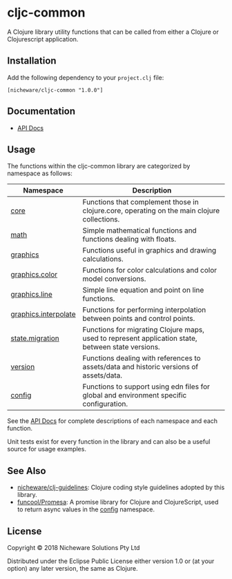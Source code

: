# cljc-common

A Clojure library utility functions that can be called from either a Clojure or Clojurescript application.

## Installation

Add the following dependency to your `project.clj` file:

    [nicheware/cljc-common "1.0.0"]

## Documentation

* [API Docs](http://nicheware.github.io/cljc-common)

## Usage

The functions within the cljc-common library  are categorized by namespace as follows:

|Namespace|Description|
|---|---|
|[core](http://nicheware.github.io/cljc-common/nicheware.platform.utilities.common.core.html)|Functions that complement those in clojure.core, operating on the main clojure collections.|
|[math](http://nicheware.github.io/cljc-common/nicheware.platform.utilities.common.math.html)|Simple mathematical functions and functions dealing with floats.|
|[graphics](http://nicheware.github.io/cljc-common/nicheware.platform.utilities.common.graphics.html) |Functions useful in graphics and drawing calculations.|
|[graphics.color](http://nicheware.github.io/cljc-common/nicheware.platform.utilities.common.graphics.color.html) | Functions for color calculations and color model conversions.|
|[graphics.line](http://nicheware.github.io/cljc-common/nicheware.platform.utilities.common.graphics.line.html)|Simple line equation and point on line functions.|
|[graphics.interpolate](http://nicheware.github.io/cljc-common/nicheware.platform.utilities.common.graphics.interpolate.html)|Functions for performing interpolation between points and control points.|
|[state.migration](http://nicheware.github.io/cljc-common/nicheware.platform.utilities.common.state.migration.html)|Functions for migrating Clojure maps, used to represent application state, between state versions. |
|[version](http://nicheware.github.io/cljc-common/nicheware.platform.utilities.common.version.html)|Functions dealing with references to assets/data and historic versions of assets/data.|
|[config](http://nicheware.github.io/cljc-common/nicheware.platform.utilities.common.config.html)|Functions to support using edn files for global and environment specific configuration.|

See the [API Docs](http://nicheware.github.io/cljc-common) for complete descriptions of each namespace and each function.

Unit tests exist for every function in the library and can also be a useful source for usage examples.

## See Also

* [nicheware/clj-guidelines](http://github.com/nicheware/clj-guidelines): Clojure coding style guidelines adopted by this library.
* [funcool/Promesa](https://github.com/funcool/promesa): A promise library for Clojure and ClojureScript, used to return async values in the [config](http://nicheware.github.io/cljc-common/nicheware.platform.utilities.common.config.html) namespace.

## License

Copyright © 2018 Nicheware Solutions Pty Ltd

Distributed under the Eclipse Public License either version 1.0 or (at your option) any later version, the same as Clojure.
